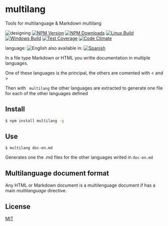 <!--multilang v0 en:README.md es:LEEME.md -->
# multilang
<!--lang:en-->
Tools for multilanguage &amp; Markdown multilang
<!--lang:es--]
Herramientas multilenguaje (primeramente para Markdown)
[!--lang:*-->

![designing](https://img.shields.io/badge/stability-desgining-red.svg)
[![NPM Version][npm-image]][npm-url]
[![NPM Downloads][downloads-image]][downloads-url]
[![Linux Build][travis-image]][travis-url]
[![Windows Build][appveyor-image]][appveyor-url]
[![Test Coverage][coveralls-image]][coveralls-url]
[![Code Climate][climate-image]][climate-url]
<!--multilang buttons -->
language: ![English](https://github.com/codenautas/multilang/blob/master/img/lang-en.png)
also available in:
[![Spanish](https://github.com/codenautas/multilang/blob/master/img/lang-es.png)](LEEME.md)

<!--lang:en-->
In a file type Markdown or HTML you writte documentation in multiple languages.

One of these languages ​​is the principal, the others are comented with &lt; and &gt;

Then with ` multilang` the other languages ​​are extracted to generate one file for each of the other languages ​​defined

<!--lang:es--]
En un archivo tipo Markdown o html se escribe documentación en varios idiomas. 

Uno de esos lenguajes es el principal, los otros están comentados con &lt;!-- y --&gt;

Luego con `multilang` se extraen los otros lenguajes generando un archivo para cada uno de los otros lenguajes definidos

<!--lang:en-->
## Install
<!--lang:es--]
## Instalación
[!--lang:*-->

```sh
$ npm install multilang -g
```
<!--lang:en-->
## Use

<!--lang:es--]
## Uso

[!--lang:*-->

```
$ multilang doc-en.md
```

<!--lang:en-->
Generates one the .md files for the other languages writed in `doc-en.md`
<!--lang:es--]
Genera los archivos especificados en la cabecera del archivo para los idiomas secundarios.

[!--lang:en-->
## Multilanguage document format

Any HTML or Markdown document is a multilenguage document if has a main *multilanguage* directive. 

<!--lang:es--]
## Formato del documento multilenguaje

Un documento multilenguaje es un documento HTML o Markdown escrito en un idioma principal,
que contiene dentro del mismo documento la traducción a uno o varios idiomas secundarios. 

El documento tiene en algún lugar un renglón con la directiva multilenguaje. Ejemplo:

***&lt;--multilanguage v0 en:README.md es:LEEME.md fr:LISEZMOI.md--&gt;***

 * *v0* es la versión del formato multilenguaje, 
 * *en* es el lenguaje principal [ISO 639-1](http://es.wikipedia.org/wiki/ISO_639-1), en este caso inglés
 * *README.md* es el nombre del archvio principal, el que contiene el documento que se está procesando
 * *es* y *fr* son los lenguajes secundarios (español y francés)
 * *LEEME.md* es el nombre del documento en español 
 * *LISEZMOID.md* es el nombre del documento en francés
 
El siguiente renglón después de la directiva multilenguaje es la directiva que indica 
la presencia de los links a los otros documentos. Tiene el siguiente formato

***&lt;--multilanguage buttons--&gt;***

Lo siguientes renlgones son los botones y links a los otros lenguajes. 

Las directivas terminan con un renglón en blanco. 

El resto del documento tiene el texto en los distintos idiomas, 
intercalando los idiomas en el orden en que están definidos en la directiva multilenguaje. 

Las secciones o subsecciones donde se cambia de idioma están señaladas con la directiva

***&#5b;--lang:fr--&#5d;***

 * *fr* en este ejemplo es indica que los renglones siguientes están escritos en francés
 
Cuando una parte del texto sea para todos los idiomas se puede poner un asterisco "*" en vez del código de idioma.

Cuando empiece la sección del idioma principal en vez de un corchete "]" la directiva cierra con un signo de mayor ">";
así se cierra el comentario HTML. Cuando termina la sección del idioma principal el siguiente indicador de idioma comienza con 
un signo de menor "<" en vez de un corchete "[" para que empiece un nuevo cometario HTML 
y no se visualice el texto en los idiomas secundarios. 

[!--lang:*-->


## License

[MIT](LICENSE)

[npm-image]: https://img.shields.io/npm/v/multilang.svg?style=flat
[npm-url]: https://npmjs.org/package/multilang
[travis-image]: https://img.shields.io/travis/codenautas/multilang/master.svg?label=linux&style=flat
[travis-url]: https://travis-ci.org/codenautas/multilang
[appveyor-image]: https://img.shields.io/appveyor/ci/emilioplatzer/multilang/master.svg?label=windows&style=flat
[appveyor-url]: https://ci.appveyor.com/project/emilioplatzer/multilang
[coveralls-image]: https://img.shields.io/coveralls/codenautas/multilang/master.svg?style=flat
[coveralls-url]: https://coveralls.io/r/codenautas/multilang
[downloads-image]: https://img.shields.io/npm/dm/multilang.svg?style=flat
[downloads-url]: https://npmjs.org/package/multilang
[climate-image]: https://codeclimate.com/github/codenautas/multilang/badges/gpa.svg
[climate-url]: https://codeclimate.com/github/codenautas/multilang